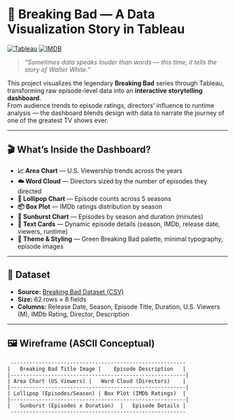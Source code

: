 # 🧪 Breaking Bad — A Data Visualization Story in Tableau

[![Tableau](https://img.shields.io/badge/Made%20With-Tableau-green?logo=tableau&logoColor=white)](https://public.tableau.com/app/profile/gopal.rawat3522/viz/BreakingBad_17424111525660/Dashboard1)
[![IMDB](https://img.shields.io/badge/Data-IMDB%20Episodes-blue?logo=imdb&logoColor=white)](https://www.imdb.com/title/tt0903747/episodes)

> *“Sometimes data speaks louder than words — this time, it tells the story of Walter White.”*  

This project visualizes the legendary **Breaking Bad** series through Tableau, transforming raw episode-level data into an **interactive storytelling dashboard**.  
From audience trends to episode ratings, directors’ influence to runtime analysis — the dashboard blends design with data to narrate the journey of one of the greatest TV shows ever.

---

## 🎬 What’s Inside the Dashboard?
- **📈 Area Chart** — U.S. Viewership trends across the years  
- **☁️ Word Cloud** — Directors sized by the number of episodes they directed  
- **🍭 Lollipop Chart** — Episode counts across 5 seasons  
- **📦 Box Plot** — IMDb ratings distribution by season  
- **🌌 Sunburst Chart** — Episodes by season and duration (minutes)  
- **📝 Text Cards** — Dynamic episode details (season, IMDb, release date, viewers, runtime)  
- **🎨 Theme & Styling** — Green Breaking Bad palette, minimal typography, episode images  

---

## 📂 Dataset
- **Source:** [Breaking Bad Dataset (CSV)](https://www.kaggle.com/datasets)  
- **Size:** 62 rows × 8 fields  
- **Columns:** Release Date, Season, Episode Title, Duration, U.S. Viewers (M), IMDb Rating, Director, Description  

---

## 🖼️ Wireframe (ASCII Conceptual)

```text
 --------------------------------------------------------
|   Breaking Bad Title Image |    Episode Description   |
|--------------------------------------------------------|
| Area Chart (US Viewers) |   Word Cloud (Directors)    |
|--------------------------------------------------------|
| Lollipop (Episodes/Season) | Box Plot (IMDb Ratings)  |
|--------------------------------------------------------|
|   Sunburst (Episodes x Duration)  |   Episode Details |
 --------------------------------------------------------